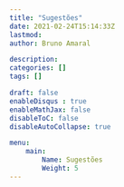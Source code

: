 ```yaml
---
title: "Sugestões"
date: 2021-02-24T15:14:33Z
lastmod: 
author: Bruno Amaral

description: 
categories: []
tags: []

draft: false
enableDisqus : true
enableMathJax: false
disableToC: false
disableAutoCollapse: true

menu:
    main:
        Name: Sugestões
        Weight: 5
---
```


